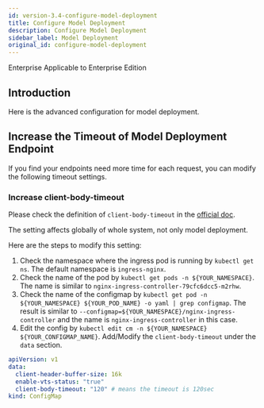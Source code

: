 ```yaml
---
id: version-3.4-configure-model-deployment
title: Configure Model Deployment
description: Configure Model Deployment
sidebar_label: Model Deployment
original_id: configure-model-deployment
---
```



<div class="label-sect">
  <div class="ee-only tooltip">Enterprise
    <span class="tooltiptext">Applicable to Enterprise Edition</span>
  </div>
</div>

## Introduction

Here is the advanced configuration for model deployment.

## Increase the Timeout of Model Deployment Endpoint

If you find your endpoints need more time for each request, you can modify the following timeout settings.

### Increase client-body-timeout

Please check the definition of `client-body-timeout` in the [official doc](https://kubernetes.github.io/ingress-nginx/user-guide/nginx-configuration/configmap/#client-body-timeout).

The setting affects globally of whole system, not only model deployment.

Here are the steps to modify this setting:
1. Check the namespace where the ingress pod is running by `kubectl get ns`. The default namespace is `ingress-nginx`.
2. Check the name of the pod by `kubectl get pods -n ${YOUR_NAMESPACE}`. The name is similar to `nginx-ingress-controller-79cfc6dcc5-m2rhw`.
3. Check the name of the configmap by `kubectl get pod -n ${YOUR_NAMESPACE} ${YOUR_POD_NAME} -o yaml | grep configmap`. The result is similar to `--configmap=${YOUR_NAMESPACE}/nginx-ingress-controller` and the name is `nginx-ingress-controller` in this case.
4. Edit the config by `kubectl edit cm -n ${YOUR_NAMESPACE} ${YOUR_CONFIGMAP_NAME}`. Add/Modify the `client-body-timeout` under the `data` section. 
```yaml
apiVersion: v1
data:
  client-header-buffer-size: 16k
  enable-vts-status: "true"
  client-body-timeout: "120" # means the timeout is 120sec
kind: ConfigMap
```

